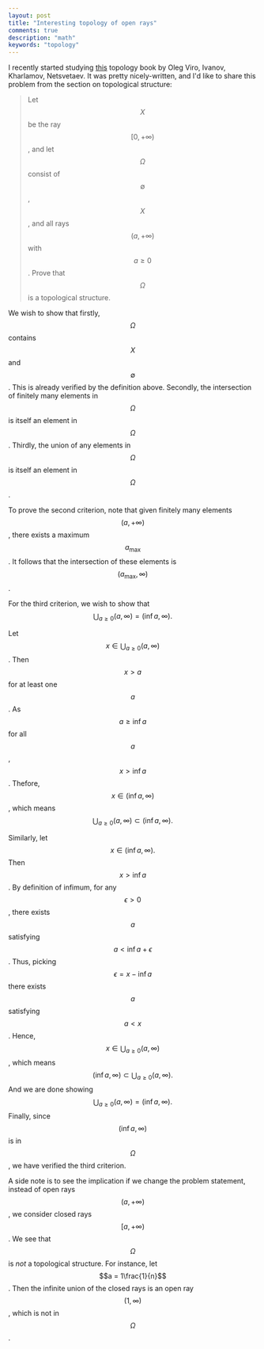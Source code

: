 ```yaml
---
layout: post
title: "Interesting topology of open rays"
comments: true
description: "math"
keywords: "topology"
---
```


I recently started studying [this](https://www.math.stonybrook.edu/~oleg/easymath/topoman/index.html) topology book by Oleg Viro, Ivanov, Kharlamov, Netsvetaev. It was pretty nicely-written, and I'd like to share this problem from the section on topological structure:


> Let $$X$$ be the ray $$[0,+\infty)$$, and let $$\Omega$$ consist of $$\emptyset$$, $$X$$, and all rays $$(a,+\infty)$$ with $$a \geq 0$$. Prove that $$\Omega$$ is a topological structure.

We wish to show that firstly, $$\Omega$$ contains $$X$$ and $$\emptyset$$. This is already verified by the definition above. Secondly, the intersection of finitely many elements in $$\Omega$$ is itself an element in $$\Omega$$. Thirdly, the union of any elements in $$\Omega$$ is itself an element in $$\Omega$$. 

To prove the second criterion, note that given finitely many elements $$(a,+\infty)$$, there exists a maximum $$a_{\max}$$. It follows that the intersection of these elements is $$(a_{\max}, \infty)$$.

For the third criterion, we wish to show that $$\bigcup_{a \geq 0} (a, \infty) = (\inf a, \infty).$$ 

Let $$x \in \bigcup_{a \geq 0} (a, \infty)$$. Then $$x>a$$ for at least one $$a$$. As $$a \geq \inf a$$ for all $$a$$, $$x>\inf a$$. Thefore, $$x \in (\inf a, \infty)$$, which means $$\bigcup_{a \geq 0} (a, \infty) \subset (\inf a, \infty).$$

Similarly, let $$x \in (\inf a, \infty).$$ Then $$x > \inf a$$. By definition of infimum, for any $$\epsilon>0$$, there exists $$a$$ satisfying $$a < \inf a + \epsilon$$. Thus, picking $$\epsilon = x - \inf a$$ there exists $$a$$ satisfying $$a < x$$. Hence, $$x \in \bigcup_{a \geq 0} (a, \infty)$$, which means $$(\inf a, \infty) \subset \bigcup_{a \geq 0} (a, \infty).$$ And we are done showing $$\bigcup_{a \geq 0} (a, \infty) = (\inf a, \infty).$$ Finally, since $$(\inf a, \infty)$$ is in $$\Omega$$, we have verified the third criterion.

A side note is to see the implication if we change the problem statement, instead of open rays $$(a,+\infty)$$, we consider closed rays $$[a,+\infty)$$. We see that $$\Omega$$ is _not_ a topological structure. For instance, let $$a = 1\frac{1}{n}$$. Then the infinite union of the closed rays is an open ray $$(1, \infty)$$, which is not in $$\Omega$$.


